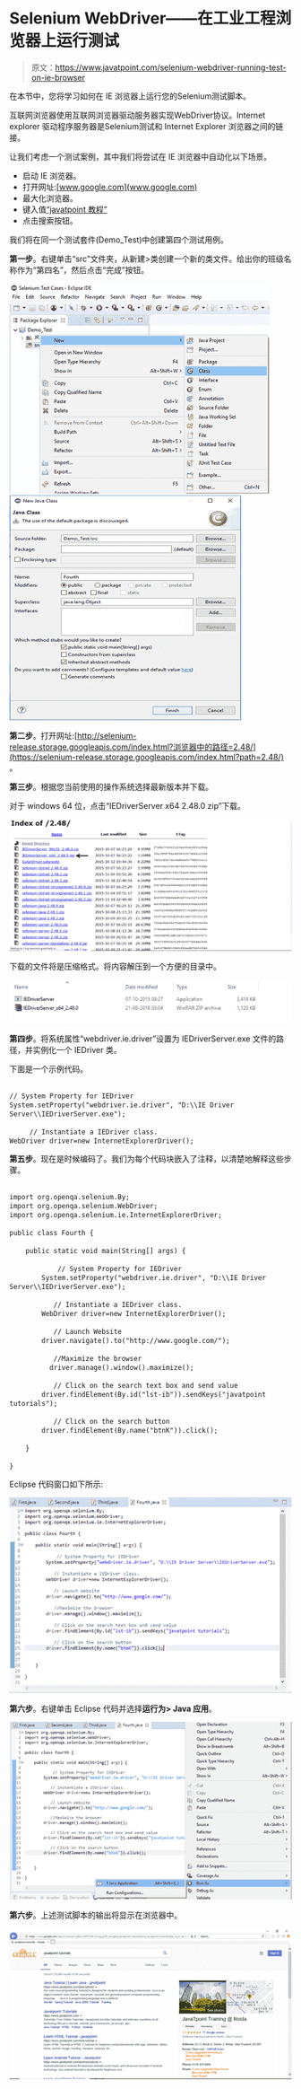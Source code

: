 # Selenium WebDriver——在工业工程浏览器上运行测试

> 原文：<https://www.javatpoint.com/selenium-webdriver-running-test-on-ie-browser>

在本节中，您将学习如何在 IE 浏览器上运行您的Selenium测试脚本。

互联网浏览器使用互联网浏览器驱动服务器实现WebDriver协议。Internet explorer 驱动程序服务器是Selenium测试和 Internet Explorer 浏览器之间的链接。

让我们考虑一个测试案例，其中我们将尝试在 IE 浏览器中自动化以下场景。

*   启动 IE 浏览器。
*   打开网址:[www.google.com](www.google.com)
*   最大化浏览器。
*   键入值[“javatpoint 教程”](https://www.javatpoint.com/)
*   点击搜索按钮。

我们将在同一个测试套件(Demo_Test)中创建第四个测试用例。

**第一步**。右键单击“src”文件夹，从新建>类创建一个新的类文件。给出你的班级名称作为“第四名”，然后点击“完成”按钮。

![Selenium WebDriver Running test on IE Browser](img/34a1d775b589172e530da19854f82f92.png)
![Selenium WebDriver Running test on IE Browser](img/ecebb086d1ba1a20ec0f2fe1f22f6724.png)

**第二步**。打开网址:[http://selenium-release.storage.googleapis.com/index.html?浏览器中的路径=2.48/](https://selenium-release.storage.googleapis.com/index.html?path=2.48/) 。

**第三步**。根据您当前使用的操作系统选择最新版本并下载。

对于 windows 64 位，点击“IEDriverServer x64 2.48.0 zip”下载。

![Selenium WebDriver Running test on IE Browser](img/ca8a791e9c04afa367f6307a3063a707.png)

下载的文件将是压缩格式。将内容解压到一个方便的目录中。

![Selenium WebDriver Running test on IE Browser](img/9a78951a3a22c88a8803ac3bfe89b186.png)

**第四步**。将系统属性“webdriver.ie.driver”设置为 IEDriverServer.exe 文件的路径，并实例化一个 IEDriver 类。

下面是一个示例代码。

```

// System Property for IEDriver 
System.setProperty("webdriver.ie.driver", "D:\\IE Driver Server\\IEDriverServer.exe");

     // Instantiate a IEDriver class. 	
WebDriver driver=new InternetExplorerDriver();

```

**第五步**。现在是时候编码了。我们为每个代码块嵌入了注释，以清楚地解释这些步骤。

```

import org.openqa.selenium.By;
import org.openqa.selenium.WebDriver;
import org.openqa.selenium.ie.InternetExplorerDriver;

public class Fourth {

	public static void main(String[] args) {

		    // System Property for IEDriver 
		System.setProperty("webdriver.ie.driver", "D:\\IE Driver Server\\IEDriverServer.exe");

	       // Instantiate a IEDriver class. 	
		WebDriver driver=new InternetExplorerDriver();

		   // Launch Website
		driver.navigate().to("http://www.google.com/");

		   //Maximize the browser
	      driver.manage().window().maximize();

	       // Click on the search text box and send value
		driver.findElement(By.id("lst-ib")).sendKeys("javatpoint tutorials");

		   // Click on the search button
		driver.findElement(By.name("btnK")).click();

	}

}

```

Eclipse 代码窗口如下所示:

![Selenium WebDriver Running test on IE Browser](img/2dfac6ac4c57220d81559e3500ee8a53.png)

**第六步**。右键单击 Eclipse 代码并选择**运行为> Java 应用**。

![Selenium WebDriver Running test on IE Browser](img/92df63c65711614a18f35582060da0d6.png)

**第六步**。上述测试脚本的输出将显示在浏览器中。

![Selenium WebDriver Running test on IE Browser](img/8f9f3e4181f8aa3fdf111b9c36262139.png)